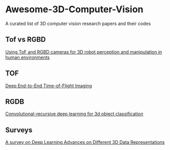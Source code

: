 # Awesome-3D-Computer-Vision
A curated list of 3D computer vision research papers and their codes


## Tof vs RGBD
[Using ToF and RGBD cameras for 3D robot perception and manipulation in human environments](https://www.researchgate.net/publication/271621262_Using_ToF_and_RGBD_cameras_for_3D_robot_perception_and_manipulation_in_human_environments)


## TOF 
[Deep End-to-End Time-of-Flight Imaging](http://openaccess.thecvf.com/content_cvpr_2018/papers/Su_Deep_End-to-End_Time-of-Flight_CVPR_2018_paper.pdf)

## RGDB
[Convolutional-recursive deep learning for 3d object classification](http://papers.nips.cc/paper/4773-convolutional-recursive-deep-learning-for-3d-object-classification.pdf)


## Surveys
[A survey on Deep Learning Advances on Different 3D Data Representations](https://arxiv.org/pdf/1808.01462.pdf)

